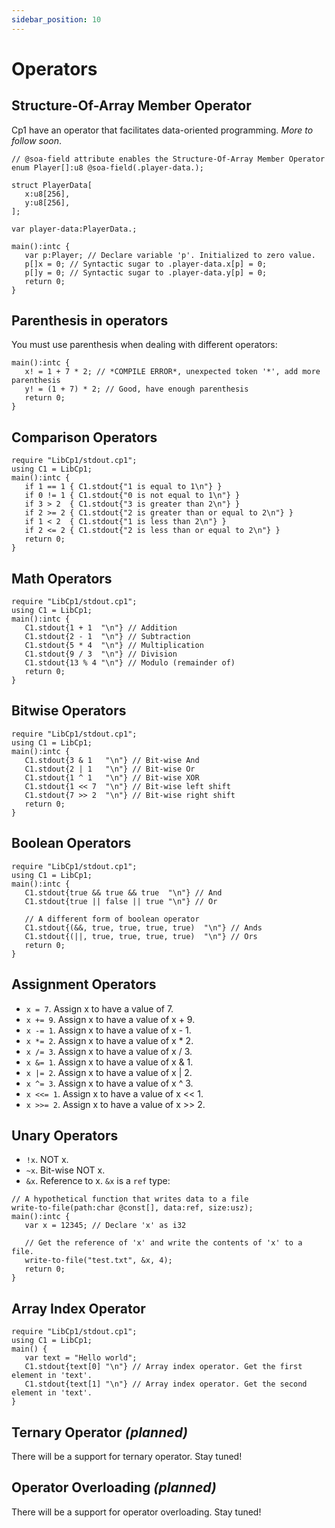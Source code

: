 ```yaml
---
sidebar_position: 10
---
```


# Operators

## Structure-Of-Array Member Operator
Cp1 have an operator that facilitates data-oriented programming. *More to follow soon*.
```cpone
// @soa-field attribute enables the Structure-Of-Array Member Operator
enum Player[]:u8 @soa-field(.player-data.);

struct PlayerData[
   x:u8[256],
   y:u8[256],
];

var player-data:PlayerData.;

main():intc {
   var p:Player; // Declare variable 'p'. Initialized to zero value.
   p[]x = 0; // Syntactic sugar to .player-data.x[p] = 0;
   p[]y = 0; // Syntactic sugar to .player-data.y[p] = 0;
   return 0;
}
```

## Parenthesis in operators
You must use parenthesis when dealing with different operators:
```cpone
main():intc {
   x! = 1 + 7 * 2; // *COMPILE ERROR*, unexpected token '*', add more parenthesis
   y! = (1 + 7) * 2; // Good, have enough parenthesis
   return 0;
}
```

## Comparison Operators

```cpone
require "LibCp1/stdout.cp1";
using C1 = LibCp1;
main():intc {
   if 1 == 1 { C1.stdout{"1 is equal to 1\n"} }
   if 0 != 1 { C1.stdout{"0 is not equal to 1\n"} }
   if 3 > 2  { C1.stdout{"3 is greater than 2\n"} }
   if 2 >= 2 { C1.stdout{"2 is greater than or equal to 2\n"} }
   if 1 < 2  { C1.stdout{"1 is less than 2\n"} }
   if 2 <= 2 { C1.stdout{"2 is less than or equal to 2\n"} }
   return 0;
}
```

## Math Operators

```cpone
require "LibCp1/stdout.cp1";
using C1 = LibCp1;
main():intc {
   C1.stdout{1 + 1  "\n"} // Addition
   C1.stdout{2 - 1  "\n"} // Subtraction
   C1.stdout{5 * 4  "\n"} // Multiplication
   C1.stdout{9 / 3  "\n"} // Division
   C1.stdout{13 % 4 "\n"} // Modulo (remainder of)
   return 0;
}
```

## Bitwise Operators

```cpone
require "LibCp1/stdout.cp1";
using C1 = LibCp1;
main():intc {
   C1.stdout{3 & 1   "\n"} // Bit-wise And
   C1.stdout{2 | 1   "\n"} // Bit-wise Or
   C1.stdout{1 ^ 1   "\n"} // Bit-wise XOR
   C1.stdout{1 << 7  "\n"} // Bit-wise left shift
   C1.stdout{7 >> 2  "\n"} // Bit-wise right shift
   return 0;
}
```

## Boolean Operators
```cpone
require "LibCp1/stdout.cp1";
using C1 = LibCp1;
main():intc {
   C1.stdout{true && true && true  "\n"} // And
   C1.stdout{true || false || true "\n"} // Or

   // A different form of boolean operator
   C1.stdout{(&&, true, true, true, true)  "\n"} // Ands
   C1.stdout{(||, true, true, true, true)  "\n"} // Ors
   return 0;
}
```

## Assignment Operators
- `x = 7`. Assign x to have a value of 7.
- `x += 9`. Assign x to have a value of x + 9.
- `x -= 1`. Assign x to have a value of x - 1.
- `x *= 2`. Assign x to have a value of x * 2.
- `x /= 3`. Assign x to have a value of x / 3.
- `x &= 1`. Assign x to have a value of x & 1.
- `x |= 2`. Assign x to have a value of x | 2.
- `x ^= 3`. Assign x to have a value of x ^ 3.
- `x <<= 1`. Assign x to have a value of x \<< 1.
- `x >>= 2`. Assign x to have a value of x >> 2.

## Unary Operators
- `!x`. NOT x.
- `~x`. Bit-wise NOT x.
- `&x`. Reference to x. `&x` is a `ref` type:
```cpone
// A hypothetical function that writes data to a file
write-to-file(path:char @const[], data:ref, size:usz);
main():intc {
   var x = 12345; // Declare 'x' as i32

   // Get the reference of 'x' and write the contents of 'x' to a file.
   write-to-file("test.txt", &x, 4);
   return 0;
}
```

## Array Index Operator
```cpone
require "LibCp1/stdout.cp1";
using C1 = LibCp1;
main() {
   var text = "Hello world";
   C1.stdout{text[0] "\n"} // Array index operator. Get the first element in 'text'.
   C1.stdout{text[1] "\n"} // Array index operator. Get the second element in 'text'.
}
```

## Ternary Operator *(planned)*
There will be a support for ternary operator. Stay tuned!

## Operator Overloading *(planned)*
There will be a support for operator overloading. Stay tuned!
